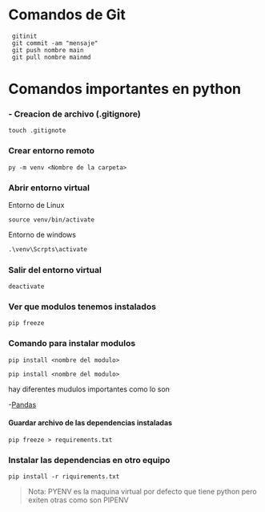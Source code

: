 # Comandos de Git

```git
 gitinit
 git commit -am "mensaje"
 git push nombre main
 git pull nombre mainmd
```
# Comandos importantes en python

### - Creacion de archivo (.gitignore)

```
touch .gitignote
```

### Crear entorno remoto
```
py -m venv <Nombre de la carpeta>
```
### Abrir entorno virtual 
Entorno de Linux
```
source venv/bin/activate
``` 
Entorno de windows

```cmd
.\venv\Scrpts\activate
```
### Salir del entorno virtual
```
deactivate
```
### Ver que modulos tenemos instalados
```
pip freeze
```
### Comando para instalar modulos
```
pip install <nombre del modulo>
```
```
pip install <nombre del modulo>
```
hay diferentes  mudulos importantes como  lo son 

-[Pandas](https://pandas.pydata.org/)

#### Guardar archivo de las dependencias instaladas
```
pip freeze > requirements.txt
```
### Instalar las dependencias en otro equipo
```
pip install -r riquirements.txt
```
> Nota: PYENV es la maquina virtual por defecto que tiene python pero exiten otras como son PIPENV




